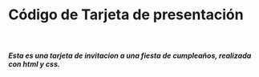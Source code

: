 <h1>Código de Tarjeta de presentación</h1>
<br>

<h5> Esta es una tarjeta de invitacion a una fiesta de cumpleaños, realizada con html y css.</h5>